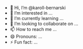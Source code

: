 - 👋 Hi, I’m @karoll-bernarski
- 👀 I’m interested in ...
- 🌱 I’m currently learning ...
- 💞️ I’m looking to collaborate on ...
- 📫 How to reach me ...
- 😄 Pronouns: ...
- ⚡ Fun fact: ...

<!---
karoll-bernarski/karoll-bernarski is a ✨ special ✨ repository because its `README.md` (this file) appears on your GitHub profile.
You can click the Preview link to take a look at your changes.
--->
